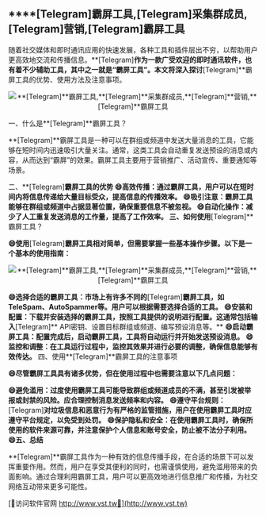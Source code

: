 ## ****[Telegram]**霸屏工具,**[Telegram]**采集群成员,**[Telegram]**营销,**[Telegram]**霸屏工具**

随着社交媒体和即时通讯应用的快速发展，各种工具和插件层出不穷，以帮助用户更高效地交流和传播信息。**[Telegram]**作为一款广受欢迎的即时通讯软件，也有着不少辅助工具，其中之一就是“霸屏工具”。本文将深入探讨**[Telegram]**霸屏工具的优势、使用方法及注意事项。

 <center><img src="https://vst.tw/MP4/tuiguang/png/1.png" alt="**[Telegram]**霸屏工具,**[Telegram]**采集群成员,**[Telegram]**营销,**[Telegram]**霸屏工具"></center>

一、什么是**[Telegram]**霸屏工具？

**[Telegram]**霸屏工具是一种可以在群组或频道中发送大量消息的工具，它能够在短时间内迅速吸引大量关注。通常，这类工具会自动重复发送预设的消息或内容，从而达到“霸屏”的效果。霸屏工具主要用于营销推广、活动宣传、重要通知等场景。

二、**[Telegram]**霸屏工具的优势
**😄高效传播：通过霸屏工具，用户可以在短时间内将信息传递给大量目标受众，提高信息的传播效率。**
**😄吸引注意：霸屏工具能够在群组或频道中占据显著位置，确保重要信息不被忽视。**
**😄自动化操作：减少了人工重复发送消息的工作量，提高了工作效率。**
三、如何使用**[Telegram]**霸屏工具？

**😄使用**[Telegram]**霸屏工具相对简单，但需要掌握一些基本操作步骤。以下是一个基本的使用指南：**

 <center><img src="https://vst.tw/MP4/tuiguang/png/3.png" alt="**[Telegram]**霸屏工具,**[Telegram]**采集群成员,**[Telegram]**营销,**[Telegram]**霸屏工具"></center>

**😄选择合适的霸屏工具：市场上有许多不同的**[Telegram]**霸屏工具，如TeleSpam、AutoSpammer等。用户可以根据需要选择合适的工具。**
**😄安装和配置：下载并安装选择的霸屏工具，按照工具提供的说明进行配置。这通常包括输入**[Telegram]** API密钥、设置目标群组或频道、编写预设消息等。**
**😄启动霸屏工具：配置完成后，启动霸屏工具，工具将自动运行并开始发送预设消息。**
**😄监控和调整：在工具运行过程中，监控其效果并进行必要的调整，确保信息能够有效传达。**
四、使用**[Telegram]**霸屏工具的注意事项

**😄尽管霸屏工具具有诸多优势，但在使用过程中也需要注意以下几点问题：**

**😄避免滥用：过度使用霸屏工具可能导致群组或频道成员的不满，甚至引发被举报或封禁的风险。应合理控制消息发送频率和内容。**
**😄遵守平台规则：**[Telegram]**对垃圾信息和恶意行为有严格的监管措施，用户在使用霸屏工具时应遵守平台规定，以免受到处罚。**
**😄保护隐私和安全：在使用霸屏工具时，确保所使用的软件来源可靠，并注意保护个人信息和账号安全，防止被不法分子利用。**
**😄五、总结**

**[Telegram]**霸屏工具作为一种有效的信息传播手段，在合适的场景下可以发挥重要作用。然而，用户在享受其便利的同时，也需谨慎使用，避免滥用带来的负面影响。通过合理利用霸屏工具，用户可以更高效地进行信息推广和传播，为社交网络互动带来更多可能性。


[👻访问软件官网 http://www.vst.tw👻](http://www.vst.tw)

